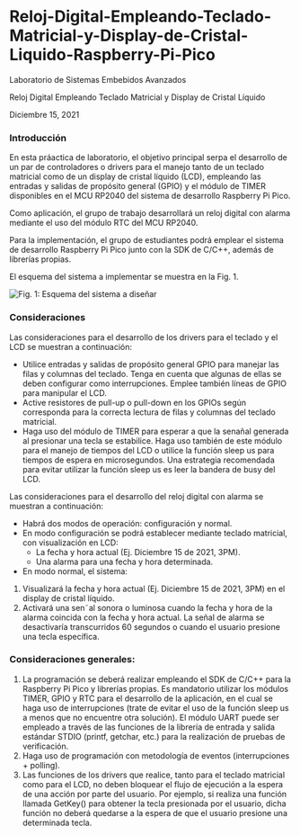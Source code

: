 # Reloj-Digital-Empleando-Teclado-Matricial-y-Display-de-Cristal-Liquido-Raspberry-Pi-Pico

Laboratorio de Sistemas Embebidos Avanzados

Reloj Digital Empleando Teclado Matricial y Display de Cristal Líquido

Diciembre 15, 2021

### Introducción

En esta práactica de laboratorio, el objetivo principal serpa el desarrollo de un par de controladores o drivers para el manejo tanto de un teclado matricial como de un display de cristal líquido (LCD), empleando las entradas y salidas de propósito general (GPIO) y el módulo de TIMER disponibles en el MCU RP2040 del sistema de desarrollo Raspberry Pi Pico.

Como aplicación, el grupo de trabajo desarrollará un reloj digital con alarma mediante el uso del módulo RTC del MCU RP2040.

Para la implementación, el grupo de estudiantes podrá emplear el sistema de desarrollo Raspberry Pi Pico junto con la SDK de C/C++, además de librerías propias.

El esquema del sistema a implementar se muestra en la Fig. 1.

![](https://i.ibb.co/6rWKk3v/Aspose-Words-08b779c8-53a2-4a54-9156-d1203e8c79dd-002.png "Fig. 1: Esquema del sistema a diseñar")

### Consideraciones

Las consideraciones para el desarrollo de los drivers para el teclado y el LCD se muestran a continuación:

- Utilice entradas y salidas de propósito general GPIO para manejar las filas y columnas del teclado. Tenga en cuenta que algunas de ellas se deben configurar como interrupciones. Emplee también líneas de GPIO para manipular el LCD.
- Active resistores de pull-up o pull-down en los GPIOs según corresponda para la correcta lectura de filas y columnas del teclado matricial.
- Haga uso del módulo de TIMER para esperar a que la senañal generada al presionar una tecla se estabilice. Haga uso también de este módulo para el manejo de tiempos del LCD o utilice la función sleep us para tiempos de espera en microsegundos. Una estrategia recomendada para evitar utilizar la función sleep us es leer la bandera de busy del LCD.

Las consideraciones para el desarrollo del reloj digital con alarma se muestran a continuación:

- Habrá dos modos de operación: configuración y normal.
- En modo configuración se podrá establecer mediante teclado matricial, con visualización en LCD:
   * La fecha y hora actual (Ej. Diciembre 15 de 2021, 3PM).
   * Una alarma para una fecha y hora determinada.
- En modo normal, el sistema:
1) Visualizará la fecha y hora actual (Ej. Diciembre 15 de 2021, 3PM) en el display de cristal líquido.
2) Activará una sen˜al sonora o luminosa cuando la fecha y hora de la alarma coincida con la fecha y hora actual. La señal de alarma se desactivaría transcurridos 60 segundos o cuando el usuario presione una tecla específica.

### Consideraciones generales:

1. La programación se deberá realizar empleando el SDK de C/C++ para la Raspberry Pi Pico y librerías propias. Es mandatorio utilizar los módulos TIMER, GPIO y RTC para el desarrollo de la aplicación, en el cual se haga uso de interrupciones (trate de evitar el uso de la función sleep us a menos que no encuentre otra solución). El módulo UART puede ser empleado a través de las funciones de la librería de entrada y salida estándar STDIO (printf, getchar, etc.) para la realización de pruebas de verificación.
2. Haga uso de programación con metodología de eventos (interrupciones + polling).
3. Las funciones de los drivers que realice, tanto para el teclado matricial como para el LCD, no deben bloquear el flujo de ejecución a la espera de una acción por parte del usuario. Por ejemplo, si realiza una función llamada GetKey() para obtener la tecla presionada por el usuario, dicha función no deberá quedarse a la espera de que el usuario presione una determinada tecla.
